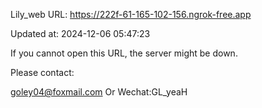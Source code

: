 Lily_web URL: https://222f-61-165-102-156.ngrok-free.app

Updated at: 2024-12-06 05:47:23

If you cannot open this URL, the server might be down.

Please contact: 

goley04@foxmail.com Or Wechat:GL_yeaH